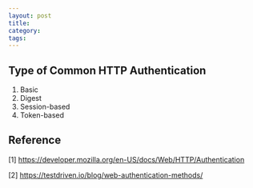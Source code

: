 ```yaml
---
layout: post
title:
category:
tags:
---
```


## Type of Common HTTP Authentication
1. Basic
2. Digest
3. Session-based
4. Token-based

## Reference
[1] https://developer.mozilla.org/en-US/docs/Web/HTTP/Authentication

[2] https://testdriven.io/blog/web-authentication-methods/
